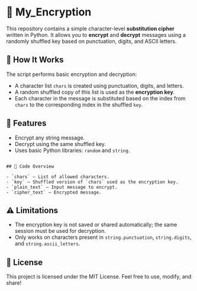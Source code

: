 # 🔐 My_Encryption

This repository contains a simple character-level **substitution cipher** written in Python. It allows you to **encrypt** and **decrypt** messages using a randomly shuffled key based on punctuation, digits, and ASCII letters.

## 🧠 How It Works

The script performs basic encryption and decryption:
- A character list `chars` is created using punctuation, digits, and letters.
- A random shuffled copy of this list is used as the **encryption key**.
- Each character in the message is substituted based on the index from `chars` to the corresponding index in the shuffled `key`.

## 🔧 Features

- Encrypt any string message.
- Decrypt using the same shuffled key.
- Uses basic Python libraries: `random` and `string`.
```

## 📂 Code Overview

- `chars` – List of allowed characters.
- `key` – Shuffled version of `chars` used as the encryption key.
- `plain_text` – Input message to encrypt.
- `cipher_text` – Encrypted message.

```
## ⚠️ Limitations

- The encryption key is not saved or shared automatically; the same session must be used for decryption.
- Only works on characters present in `string.punctuation`, `string.digits`, and `string.ascii_letters`.

## 📜 License

This project is licensed under the MIT License. Feel free to use, modify, and share!
